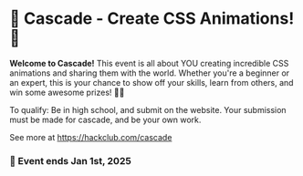 # 🌊 Cascade - Create CSS Animations! 🎨

**Welcome to Cascade!** This event is all about YOU creating incredible CSS animations and sharing them with the world. Whether you're a beginner or an expert, this is your chance to show off your skills, learn from others, and win some awesome prizes! 🎁✨

To qualify: Be in high school, and submit on the website. Your submission must be made for cascade, and be your own work.

See more at https://hackclub.com/cascade

### 📅 Event ends **Jan 1st, 2025**
